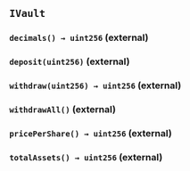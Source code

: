 ## `IVault`






### `decimals() → uint256` (external)





### `deposit(uint256)` (external)





### `withdraw(uint256) → uint256` (external)





### `withdrawAll()` (external)





### `pricePerShare() → uint256` (external)





### `totalAssets() → uint256` (external)








